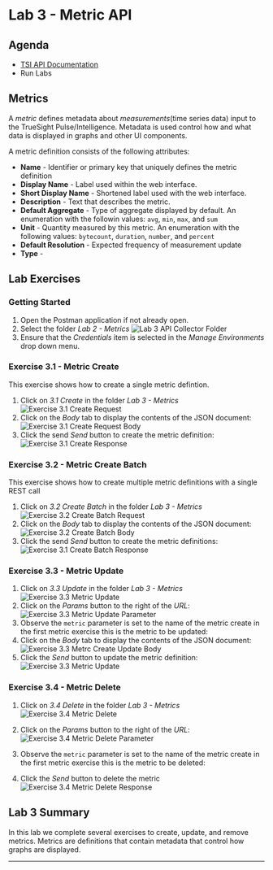 Lab 3 - Metric API
==================

Agenda
------
- [TSI API Documentation](https://documentation.truesight.bmc.com/overview)
- Run Labs

Metrics
-------

A _metric_ defines metadata about _measurements_(time series data) input to the TrueSight Pulse/Intelligence. Metadata
is used control how and what data is displayed in graphs and other UI components.

A metric definition consists of the following attributes:

- **Name** - Identifier or primary key that uniquely defines the metric definition
- **Display Name** - Label used within the web interface.
- **Short Display Name** - Shortened label used with the web interface.
- **Description** - Text that describes the metric.
- **Default Aggregate** - Type of aggregate displayed by default. An enumeration with the followin values: 
`avg`, `min`, `max`, and `sum`
- **Unit** - Quantity measured by this metric. An enumeration with the following values: `bytecount`,
`duration`, `number`, and `percent`
- **Default Resolution** - Expected frequency of measurement update
- **Type** - 


Lab Exercises
-------------

### Getting Started

1. Open the Postman application if not already open.
2. Select the folder _Lab 2 - Metrics_
    ![Lab 3 API Collector Folder](images/lab3/lab3-metrics-folder.png)
3. Ensure that the _Credentials_ item is selected in the _Manage Environments_ drop down menu.
    
### Exercise 3.1 - Metric Create

This exercise shows how to create a single metric defintion.

1. Click on _3.1 Create_ in the folder _Lab 3 - Metrics_
    ![Exercise 3.1 Create Request](images/lab3/ex-3.1-start.png)
2. Click on the _Body_ tab to display the contents of the JSON document:
    ![Exercise 3.1 Create Request Body](images/lab3/ex-3.1-body.png)
3. Click the send _Send_ button to create the metric definition:
    ![Exercise 3.1 Create Response](images/lab3/ex-3.1-sent.png)


### Exercise 3.2 - Metric Create Batch

This exercise shows how to create multiple metric definitions with a single REST call

1. Click on _3.2 Create Batch_ in the folder _Lab 3 - Metrics_
    ![Exercise 3.2 Create Batch Request](images/lab3/ex-3.2-start.png)
2. Click on the _Body_ tab to display the contents of the JSON document:
    ![Exercise 3.2 Create Batch Body](images/lab3/ex-3.2-body.png)
3. Click the send _Send_ button to create the metric definitions:
    ![Exercise 3.1 Create Batch Response](images/lab3/ex-3.2-sent.png)


### Exercise 3.3 - Metric Update

1. Click on _3.3 Update_ in the folder _Lab 3 - Metrics_
    ![Exercise 3.3 Metric Update](images/lab3/ex-3.3-start.png)
2. Click on the _Params_ button to the right of the _URL_:
    ![Exercise 3.3 Metric Update Parameter](images/lab3/ex-3.3-params.png)
3. Observe the `metric` parameter is set to the name of the metric create in the first metric exercise this is the
metric to be updated:
4. Click on the _Body_ tab to display the contents of the JSON document:
    ![Exercise 3.3 Metrc Create Update Body](images/lab3/ex-3.3-body.png)
5. Click the _Send_ button to update the metric definition:
    ![Exercise 3.3 Metric Update](images/lab3/ex-3.3-sent.png)


### Exercise 3.4 - Metric Delete

1. Click on _3.4 Delete_ in the folder _Lab 3 - Metrics_
    ![Exercise 3.4 Metric Delete](images/lab3/ex-3.4-start.png)
2. Click on the _Params_ button to the right of the _URL_:
    ![Exercise 3.4 Metric Delete Parameter](images/lab3/ex-3.4-params.png)
3. Observe the `metric` parameter is set to the name of the metric create in the first metric exercise this is the
metric to be deleted:
    
4. Click the _Send_ button to delete the metric
    ![Exercise 3.4 Metric Delete Response](images/lab3/ex-3.4-sent.png)
    
Lab 3 Summary
-------------

In this lab we complete several exercises to create, update, and remove metrics. Metrics are definitions that contain
metadata that control how graphs are displayed.


****
